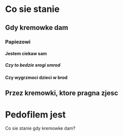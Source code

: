 # Co sie stanie
## Gdy kremowke dam
### Papiezowi
#### Jestem ciekaw sam
##### Czy to bedzie srogi smrod
#### Czy wygrzmoci dzieci w brod
## Przez kremowki, ktore pragna zjesc
# Pedofilem jest
Co sie stanie gdy kremowke dam?